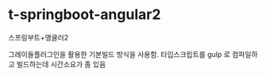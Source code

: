 # t-springboot-angular2
스프링부트+앵귤러2

그레이들플러그인을 활용한 기본빌드 방식을 사용함.
타입스크립트를 gulp 로 컴파일하고 빌드하는데 시간소요가 좀 있음
